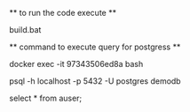 ** to run the code execute  **

build.bat

** command to execute query for postgress **

docker exec -it 97343506ed8a bash 
 
psql -h localhost -p 5432 -U postgres demodb 

 select * from auser;